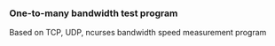### One-to-many bandwidth test program

Based on TCP, UDP, ncurses bandwidth speed measurement program